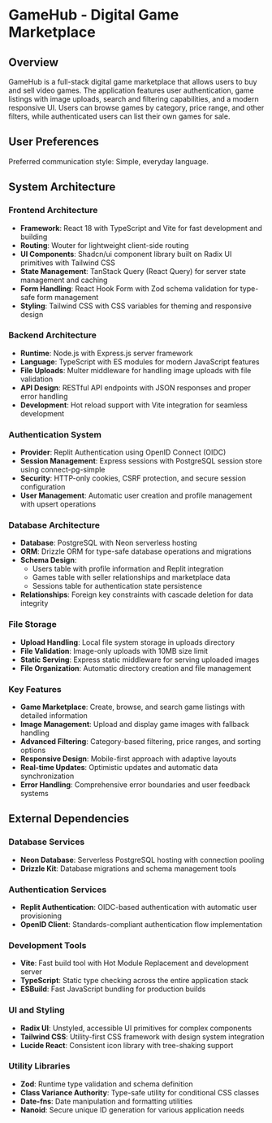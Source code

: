 # GameHub - Digital Game Marketplace

## Overview

GameHub is a full-stack digital game marketplace that allows users to buy and sell video games. The application features user authentication, game listings with image uploads, search and filtering capabilities, and a modern responsive UI. Users can browse games by category, price range, and other filters, while authenticated users can list their own games for sale.

## User Preferences

Preferred communication style: Simple, everyday language.

## System Architecture

### Frontend Architecture
- **Framework**: React 18 with TypeScript and Vite for fast development and building
- **Routing**: Wouter for lightweight client-side routing
- **UI Components**: Shadcn/ui component library built on Radix UI primitives with Tailwind CSS
- **State Management**: TanStack Query (React Query) for server state management and caching
- **Form Handling**: React Hook Form with Zod schema validation for type-safe form management
- **Styling**: Tailwind CSS with CSS variables for theming and responsive design

### Backend Architecture
- **Runtime**: Node.js with Express.js server framework
- **Language**: TypeScript with ES modules for modern JavaScript features
- **File Uploads**: Multer middleware for handling image uploads with file validation
- **API Design**: RESTful API endpoints with JSON responses and proper error handling
- **Development**: Hot reload support with Vite integration for seamless development

### Authentication System
- **Provider**: Replit Authentication using OpenID Connect (OIDC)
- **Session Management**: Express sessions with PostgreSQL session store using connect-pg-simple
- **Security**: HTTP-only cookies, CSRF protection, and secure session configuration
- **User Management**: Automatic user creation and profile management with upsert operations

### Database Architecture
- **Database**: PostgreSQL with Neon serverless hosting
- **ORM**: Drizzle ORM for type-safe database operations and migrations
- **Schema Design**: 
  - Users table with profile information and Replit integration
  - Games table with seller relationships and marketplace data
  - Sessions table for authentication state persistence
- **Relationships**: Foreign key constraints with cascade deletion for data integrity

### File Storage
- **Upload Handling**: Local file system storage in uploads directory
- **File Validation**: Image-only uploads with 10MB size limit
- **Static Serving**: Express static middleware for serving uploaded images
- **File Organization**: Automatic directory creation and file management

### Key Features
- **Game Marketplace**: Create, browse, and search game listings with detailed information
- **Image Management**: Upload and display game images with fallback handling
- **Advanced Filtering**: Category-based filtering, price ranges, and sorting options
- **Responsive Design**: Mobile-first approach with adaptive layouts
- **Real-time Updates**: Optimistic updates and automatic data synchronization
- **Error Handling**: Comprehensive error boundaries and user feedback systems

## External Dependencies

### Database Services
- **Neon Database**: Serverless PostgreSQL hosting with connection pooling
- **Drizzle Kit**: Database migrations and schema management tools

### Authentication Services
- **Replit Authentication**: OIDC-based authentication with automatic user provisioning
- **OpenID Client**: Standards-compliant authentication flow implementation

### Development Tools
- **Vite**: Fast build tool with Hot Module Replacement and development server
- **TypeScript**: Static type checking across the entire application stack
- **ESBuild**: Fast JavaScript bundling for production builds

### UI and Styling
- **Radix UI**: Unstyled, accessible UI primitives for complex components
- **Tailwind CSS**: Utility-first CSS framework with design system integration
- **Lucide React**: Consistent icon library with tree-shaking support

### Utility Libraries
- **Zod**: Runtime type validation and schema definition
- **Class Variance Authority**: Type-safe utility for conditional CSS classes
- **Date-fns**: Date manipulation and formatting utilities
- **Nanoid**: Secure unique ID generation for various application needs